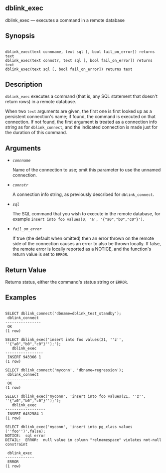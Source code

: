 ## dblink\_exec

dblink\_exec — executes a command in a remote database

## Synopsis

```

dblink_exec(text connname, text sql [, bool fail_on_error]) returns text
dblink_exec(text connstr, text sql [, bool fail_on_error]) returns text
dblink_exec(text sql [, bool fail_on_error]) returns text
```

## Description

`dblink_exec` executes a command (that is, any SQL statement that doesn't return rows) in a remote database.

When two `text` arguments are given, the first one is first looked up as a persistent connection's name; if found, the command is executed on that connection. If not found, the first argument is treated as a connection info string as for `dblink_connect`, and the indicated connection is made just for the duration of this command.

## Arguments

* *`connname`*

    Name of the connection to use; omit this parameter to use the unnamed connection.

* *`connstr`*

    A connection info string, as previously described for `dblink_connect`.

* *`sql`*

    The SQL command that you wish to execute in the remote database, for example `insert into foo values(0, 'a', '{"a0","b0","c0"}')`.

* *`fail_on_error`*

    If true (the default when omitted) then an error thrown on the remote side of the connection causes an error to also be thrown locally. If false, the remote error is locally reported as a NOTICE, and the function's return value is set to `ERROR`.

## Return Value

Returns status, either the command's status string or `ERROR`.

## Examples

```

SELECT dblink_connect('dbname=dblink_test_standby');
 dblink_connect
----------------
 OK
(1 row)

SELECT dblink_exec('insert into foo values(21, ''z'', ''{"a0","b0","c0"}'');');
   dblink_exec
-----------------
 INSERT 943366 1
(1 row)

SELECT dblink_connect('myconn', 'dbname=regression');
 dblink_connect
----------------
 OK
(1 row)

SELECT dblink_exec('myconn', 'insert into foo values(21, ''z'', ''{"a0","b0","c0"}'');');
   dblink_exec
------------------
 INSERT 6432584 1
(1 row)

SELECT dblink_exec('myconn', 'insert into pg_class values (''foo'')',false);
NOTICE:  sql error
DETAIL:  ERROR:  null value in column "relnamespace" violates not-null constraint

 dblink_exec
-------------
 ERROR
(1 row)
```